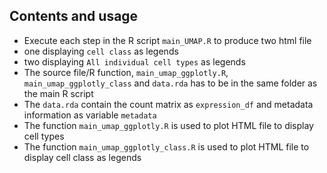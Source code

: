 ## Contents and usage

* Execute each step in the R script `main_UMAP.R` to produce two html file 
 * one displaying `cell class` as legends
 * two displaying `All individual cell types` as legends
* The source file/R function, `main_umap_ggplotly.R`, `main_umap_ggplotly_class` and `data.rda` has to be in the same folder as the main R script
* The `data.rda` contain the count matrix as `expression_df` and metadata information as variable `metadata`
* The function `main_umap_ggplotly.R` is used to plot HTML file to display cell types
* The function `main_umap_ggplotly_class.R` is used to plot HTML file to display cell class as legends
